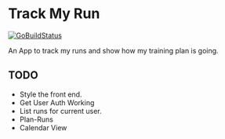 # Track My Run

[![GoBuildStatus](https://github.com/vantmet/trackmyrun/actions/workflows/Default_Build.yml/badge.svg)](https://github.com/vantmet/trackmyrun/actions/workflows/Default_Build.yml)


An App to track my runs and show how my training plan is going.

## TODO

* Style the front end.
* Get User Auth Working
* List runs for current user.
* Plan-Runs
* Calendar View
